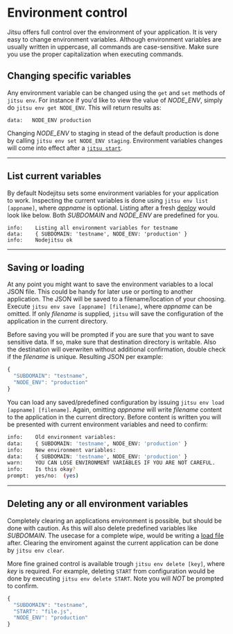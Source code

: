 # Environment control

Jitsu offers full control over the environment of your application. It is very
easy to change environment variables. Although environment variables are usually
written in uppercase, all commands are case-sensitive. Make sure you use the
proper capitalization when executing commands.

## Changing specific variables

Any environment variable can be changed using the `get` and `set` methods of
`jitsu env`. For instance if you'd like to view the value of *NODE_ENV*, simply
do `jitsu env get NODE_ENV`. This will return results as:

```
data:   NODE_ENV production
```

Changing *NODE_ENV* to staging in stead of the default production is done by
calling `jitsu env set NODE_ENV staging`. Environment variables changes will
come into effect after a [`jitsu start`][start].

---

## List current variables

By default Nodejitsu sets some environment variables for your application to
work. Inspecting the current variables is done using `jitsu env list [appname]`,
where *appname* is optional. Listing after a fresh [deploy][deploy] would look
like below. Both *SUBDOMAIN* and *NODE_ENV* are predefined for you.

```
info:    Listing all environment variables for testname
data:    { SUBDOMAIN: 'testname', NODE_ENV: 'production' }
info:    Nodejitsu ok
```

---

## Saving or loading

At any point you might want to save the environment variables to a local
JSON file. This could be handy for later use or porting to another
application. The JSON will be saved to a filename/location of your choosing.
Execute `jitsu env save [appname] [filename]`, where *appname* can be omitted.
If only *filename* is supplied, `jitsu` will save the configuration of the
application in the current directory.

Before saving you will be prompted if you are sure that you want to save
sensitive data. If so, make sure that destination directory is writable.
Also the destination will overwriten without additional confirmation, double
check if the *filename* is unique. Resulting JSON per example:

```javascript
{
  "SUBDOMAIN": "testname",
  "NODE_ENV": "production"
}
```

You can load any saved/predefined configuration by issuing `jitsu env load
[appname] [filename]`. Again, omitting *appname* will write *filename* content
to the application in the current directory. Before content is written you will
be presented with current environment variables and need to confirm:

```bash
info:    Old environment variables:
data:    { SUBDOMAIN: 'testname', NODE_ENV: 'production' }
info:    New environment variables:
data:    { SUBDOMAIN: 'testname', NODE_ENV: 'production' }
warn:    YOU CAN LOSE ENVIRONMENT VARIABLES IF YOU ARE NOT CAREFUL.
info:    Is this okay?
prompt:  yes/no:  (yes)
```

---

## Deleting any or all environment variables

Completely clearing an applications environment is possible, but should be
done with caution. As this will also delete predefined variables like
*SUBDOMAIN*. The usecase for a complete wipe, would be writing a
[load file](#saving-or-loading) after. Clearing the enviroment against the
current application can be done by `jitsu env clear`.

More fine grained control is available trough `jitsu env delete [key]`, where
*key* is required. For example, deleting `START` from configuration would be
done by executing `jitsu env delete START`. Note you will *NOT* be prompted
to confirm.

```javascript
{
  "SUBDOMAIN": "testname",
  "START": "file.js",
  "NODE_ENV": "production"
}
```
[start]: /jitsu/apps/#start
[deploy]: /jitsu/deploy/
[meta:title]: <> (Environment)
